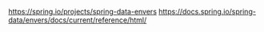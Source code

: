 https://spring.io/projects/spring-data-envers
https://docs.spring.io/spring-data/envers/docs/current/reference/html/
